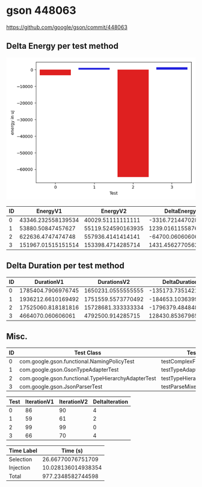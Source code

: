 # gson 448063


https://github.com/google/gson/commit/448063



## Delta Energy per test method

![](./gson_delta_energy_0_v.png)


| ID | EnergyV1 | EnergyV2 | DeltaEnergy | σV1 | σV2 |
| --- | --- | --- | --- | --- | --- |
| 0 | 43346.232558139534 | 40029.51111111111 | -3316.7214470284234 | 31451.552037599417 | 24723.770002096026 |
| 1 | 53880.50847457627 | 55119.524590163935 | 1239.016115587663 | 60144.01604323784 | 66283.4352366712 |
| 2 | 622636.4747474748 | 557936.4141414141 | -64700.060606060666 | 753163.2474100146 | 707360.3809512198 |
| 3 | 151967.01515151514 | 153398.4714285714 | 1431.456277056277 | 114124.07400527014 | 112414.85080307563 |

## Delta Duration per test method


| ID | DurationV1 | DurationsV2 | DeltaDuration |
| --- | --- | --- | --- |
| 0 | 1785404.7906976745 | 1650231.0555555555 | -135173.735142119 |
| 1 | 1936212.6610169492 | 1751559.5573770492 | -184653.1036399 |
| 2 | 17525060.818181816 | 15728681.333333334 | -1796379.4848484825 |
| 3 | 4664070.060606061 | 4792500.914285715 | 128430.85367965419 |

## Misc.

| ID | Test Class | Test Method |
| --- | --- | --- |
| 0 | com.google.gson.functional.NamingPolicyTest | testComplexFieldNameStrategy |
| 1 | com.google.gson.GsonTypeAdapterTest | testTypeAdapterThrowsException |
| 2 | com.google.gson.functional.TypeHierarchyAdapterTest | testTypeHierarchy |
| 3 | com.google.gson.JsonParserTest | testParseMixedArray |




| Test | IterationV1 | IterationV2 | DeltaIteration |
| --- | --- | --- | --- |
| 0 | 86 | 90 | 4 |
| 1 | 59 | 61 | 2 |
| 2 | 99 | 99 | 0 |
| 3 | 66 | 70 | 4 |



| Time Label | Time (s) |
| --- | --- |
| Selection | 26.66770076751709 |
| Injection | 10.028136014938354 |
| Total | 977.2348582744598 |


